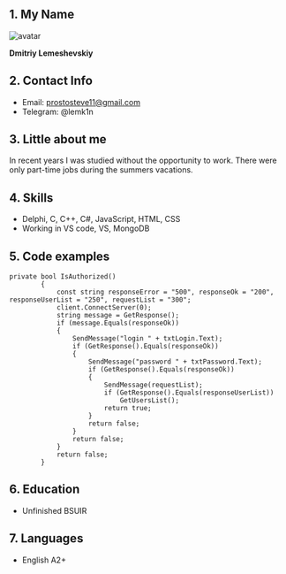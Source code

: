 ## 1. My Name
![avatar](https://avatars.githubusercontent.com/u/56476999?v=4)

**Dmitriy Lemeshevskiy**

## 2. Contact Info

- Email: prostosteve11@gmail.com
- Telegram: @lemk1n

## 3. Little about me

In recent years I was studied without the opportunity to work. There were only part-time jobs during the summers vacations.

## 4. Skills

- Delphi, C, C++, C#, JavaScript, HTML, CSS
- Working in VS code, VS, MongoDB

## 5. Code examples

```@Override
private bool IsAuthorized()
        {
            const string responseError = "500", responseOk = "200", responseUserList = "250", requestList = "300";
            client.ConnectServer(0);
            string message = GetResponse();
            if (message.Equals(responseOk))
            {
                SendMessage("login " + txtLogin.Text);
                if (GetResponse().Equals(responseOk))
                {
                    SendMessage("password " + txtPassword.Text);
                    if (GetResponse().Equals(responseOk))
                    {
                        SendMessage(requestList);
                        if (GetResponse().Equals(responseUserList))
                            GetUsersList();
                        return true;
                    }
                    return false;
                }
                return false;
            }
            return false;
        }
```
## 6. Education

- Unfinished BSUIR

## 7. Languages

- English A2+
